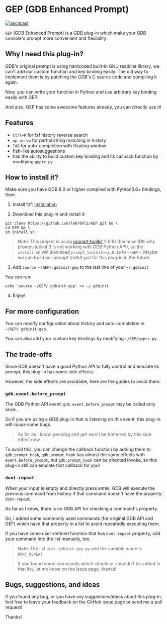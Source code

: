# GEP (GDB Enhanced Prompt)

[![asciicast](https://asciinema.org/a/TJiEkHv3cqieR0XizG41uOg93.svg)](https://asciinema.org/a/TJiEkHv3cqieR0XizG41uOg93)

`GEP` (GDB Enhanced Prompt) is a GDB plug-in which make your GDB console's prompt more convenient and flexibility.

## Why I need this plug-in?

GDB's original prompt is using hardcoded built-in GNU readline library, we can't add our custom function and key binding
easily. The old way to implement them is by patching the GDB's C source code and compiling it again.

Now, you can write your function in Python and use arbitrary key binding easily with GEP!

And also, GEP has some awesome features already, you can directly use it!

## Features

- `Ctrl+R` for fzf history reverse search
- `up-arrow` for partial string matching in history
- `TAB` for auto-completion with floating window
- fish-like autosuggestions
- has the ability to build custom key binding and its callback function by modifying `geprc.py`

## How to install it?

Make sure you have GDB 8.0 or higher compiled with Python3.6+ bindings, then:

1. Install fzf: [Installation](https://github.com/junegunn/fzf#installation)

2. Download this plug-in and install it:

```shell
git clone https://github.com/lebr0nli/GEP.git && \
cd GEP && \
sh install.sh
```

> Note: This project is using [prompt-toolkit](https://github.com/prompt-toolkit/python-prompt-toolkit/tree/2.0) 2.0.10 (because IDK why prompt-toolkit 3 is not working with GDB Python API), so the `install.sh` will download `prompt_toolkit==2.0.10` to `~/GEP/`.
> Maybe we can build our prompt toolkit just for this plug-in in the future.

3. Add `source ~/GEP/.gdbinit-gep` to the last line of your `~/.gdbinit`

You can run:

```shell
echo 'source ~/GEP/.gdbinit-gep' >> ~/.gdbinit
```

4. Enjoy!

## For more configuration

You can modify configuration about history and auto-completion in `~/GEP/.gdbinit-gep`.

You can also add your custom key bindings by modifying `~/GEP/geprc.py`.

## The trade-offs

Since GDB doesn't have a good Python API to fully control and emulate its prompt, this plug-in has some side
effects.

However, the side effects are avoidable, here are the guides to avoid them:

### `gdb.event.before_prompt`

The GDB Python API event: `gdb.event.before_prompt` may be called only once.

So if you are using a GDB plug-in that is listening on this event, this plug-in will cause some bugs.

> As far as I know, pwndbg and gef won't be bothered by this side effect now.

To avoid this, you can change the callback function by adding them to `gdb.prompt_hook`, `gdb.prompt_hook` has almost
the same effects with `event.before_prompt`, but `gdb.prompt_hook` can be directed invoke, so this plug-in still can
emulate that callback for you!

### `dont-repeat`

When your input is empty and directly press `ENTER`, GDB will execute the previous command from history if that command
doesn't have the property: `dont-repeat`.

As far as I know, there is no GDB API for checking a command's property.

So, I added some commonly used commands (for original GDB API and GEF) which have that property in a list to avoid
repeatedly executing them.

If you have some user-defined function that has `dont-repeat` property, add your command into the list manually, too.

> Note: The list is in `.gdbinit-gep.py` and the variable name is `DONT_REPEAT`.
>
> If you found some commands which should or shouldn't be added in that list, let me know on the issue page, thanks!

## Bugs, suggestions, and ideas

If you found any bug, or you have any suggestions/ideas about this plug-in, feel free to leave your feedback on the
GitHub issue page or send me a pull request!

Thanks!
